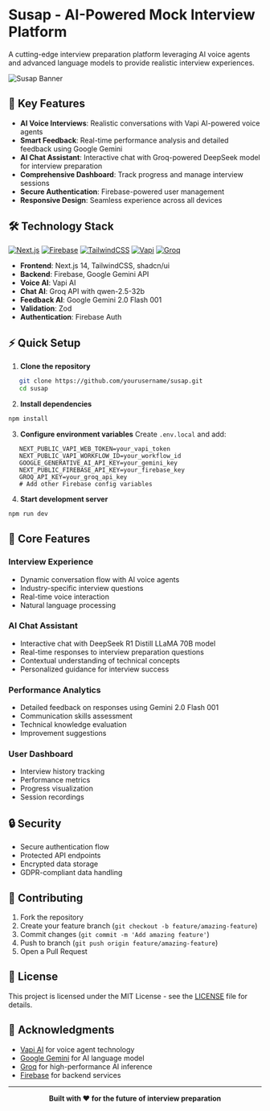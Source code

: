 # Susap - AI-Powered Mock Interview Platform

A cutting-edge interview preparation platform leveraging AI voice agents and advanced language models to provide realistic interview experiences.

![Susap Banner](https://github.com/user-attachments/assets/1c0131c7-9f2d-4e3b-b47c-9679e76d8f9a)

## 🚀 Key Features

- **AI Voice Interviews**: Realistic conversations with Vapi AI-powered voice agents
- **Smart Feedback**: Real-time performance analysis and detailed feedback using Google Gemini
- **AI Chat Assistant**: Interactive chat with Groq-powered DeepSeek model for interview preparation
- **Comprehensive Dashboard**: Track progress and manage interview sessions
- **Secure Authentication**: Firebase-powered user management
- **Responsive Design**: Seamless experience across all devices

## 🛠️ Technology Stack

[![Next.js](https://img.shields.io/badge/-Next.JS-black?style=for-the-badge&logoColor=white&logo=nextdotjs&color=000000)](https://nextjs.org/)
[![Firebase](https://img.shields.io/badge/-Firebase-black?style=for-the-badge&logoColor=white&logo=firebase&color=DD2C00)](https://firebase.google.com/)
[![TailwindCSS](https://img.shields.io/badge/-Tailwind_CSS-black?style=for-the-badge&logoColor=white&logo=tailwindcss&color=06B6D4)](https://tailwindcss.com/)
[![Vapi](https://img.shields.io/badge/-Vapi-white?style=for-the-badge&color=5dfeca)](https://vapi.ai/)
[![Groq](https://img.shields.io/badge/-Groq-black?style=for-the-badge&logoColor=white&color=00A67E)](https://groq.com/)

- **Frontend**: Next.js 14, TailwindCSS, shadcn/ui
- **Backend**: Firebase, Google Gemini API
- **Voice AI**: Vapi AI
- **Chat AI**: Groq API with qwen-2.5-32b
- **Feedback AI**: Google Gemini 2.0 Flash 001
- **Validation**: Zod
- **Authentication**: Firebase Auth

## ⚡ Quick Setup

1. **Clone the repository**
```bash
   git clone https://github.com/yourusername/susap.git
   cd susap
```

2. **Install dependencies**
```bash
npm install
```

3. **Configure environment variables**
   Create `.env.local` and add:
```env
   NEXT_PUBLIC_VAPI_WEB_TOKEN=your_vapi_token
   NEXT_PUBLIC_VAPI_WORKFLOW_ID=your_workflow_id
   GOOGLE_GENERATIVE_AI_API_KEY=your_gemini_key
   NEXT_PUBLIC_FIREBASE_API_KEY=your_firebase_key
   GROQ_API_KEY=your_groq_api_key
   # Add other Firebase config variables
   ```

4. **Start development server**
```bash
npm run dev
```

## 🎯 Core Features

### Interview Experience
- Dynamic conversation flow with AI voice agents
- Industry-specific interview questions
- Real-time voice interaction
- Natural language processing

### AI Chat Assistant
- Interactive chat with DeepSeek R1 Distill LLaMA 70B model
- Real-time responses to interview preparation questions
- Contextual understanding of technical concepts
- Personalized guidance for interview success

### Performance Analytics
- Detailed feedback on responses using Gemini 2.0 Flash 001
- Communication skills assessment
- Technical knowledge evaluation
- Improvement suggestions

### User Dashboard
- Interview history tracking
- Performance metrics
- Progress visualization
- Session recordings

## 🔒 Security

- Secure authentication flow
- Protected API endpoints
- Encrypted data storage
- GDPR-compliant data handling

## 🤝 Contributing

1. Fork the repository
2. Create your feature branch (`git checkout -b feature/amazing-feature`)
3. Commit changes (`git commit -m 'Add amazing feature'`)
4. Push to branch (`git push origin feature/amazing-feature`)
5. Open a Pull Request

## 📄 License

This project is licensed under the MIT License - see the [LICENSE](LICENSE) file for details.

## 🙏 Acknowledgments

- [Vapi AI](https://vapi.ai) for voice agent technology
- [Google Gemini](https://deepmind.google/technologies/gemini/) for AI language model
- [Groq](https://groq.com) for high-performance AI inference
- [Firebase](https://firebase.google.com) for backend services

---

<div align="center">
  <strong>Built with ❤️ for the future of interview preparation</strong>
      </div>

